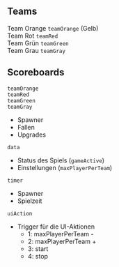 ## Teams
Team Orange `teamOrange` (Gelb)<br>
Team Rot `teamRed`<br>
Team Grün `teamGreen`<br>
Team Grau `teamGray`

## Scoreboards
`teamOrange`<br>
`teamRed`<br>
`teamGreen`<br>
`teamGray`
- Spawner
- Fallen
- Upgrades

`data`
- Status des Spiels (`gameActive`)
- Einstellungen (`maxPlayerPerTeam`)

`timer`
- Spawner
- Spielzeit

`uiAction`
- Trigger für die UI-Aktionen
    - 1: maxPlayerPerTeam -
    - 2: maxPlayerPerTeam +
    - 3: start
    - 4: stop